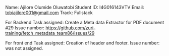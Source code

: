 Name: Ajilore Olumide Oluwatobi 
Student ID: I4G016143VTV
Email: tobiajilore001@gmail.com
Track: Fullstack

For Backend
Task assigned: Create a Meta data Extractor for PDF document #29
Issue number: https://github.com/zuri-training/fetch_metadata_team86/issues/29

For front end
Task assigned: Creation of header and footer.
Issue number: was not assigned.
